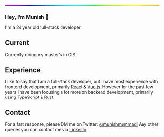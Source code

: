 <img style="width:100%;height:3px;" src="./bar.gif" />

### Hey, I'm Munish 👋

I'm a 24 year old full-stack developer
## Current
Currently doing my master's in CIS
## Experience
I like to say that I am a full-stack developer, but I have most experience with frontend development, primarily [React](https://reactjs.org/) & [Vue.js](https://vuejs.org/). However for the past few years I have been focusing a lot more on backend development, primarily using [TypeScript](https://www.typescriptlang.org/) & [Rust](https://www.rust-lang.org/).
## Contact
For a fast response, please DM me on Twitter: [@munishmummadi](https://twitter.com/direct_messages/create/munishmummadi) 
Any other queries you can contact me via [LinkedIn](https://www.linkedin.com/in/munishmummadi) 
